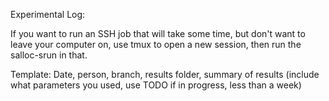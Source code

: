 Experimental Log:

If you want to run an SSH job that will take some time, but don't want to leave your computer on, use tmux to open a new session, then run the salloc-srun in that.

Template: Date, person, branch, results folder, summary of results (include what parameters you used, use TODO if in progress, less than a week)